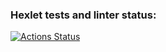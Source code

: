 ### Hexlet tests and linter status:
[![Actions Status](https://github.com/nikki35944/php-project-9/workflows/hexlet-check/badge.svg)](https://github.com/nikki35944/php-project-9/actions)